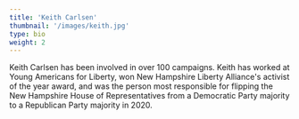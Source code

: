 ```yaml
---
title: 'Keith Carlsen'
thumbnail: '/images/keith.jpg'
type: bio
weight: 2
---
```


Keith Carlsen has been involved in over 100 campaigns. Keith has worked at Young Americans for Liberty, won New Hampshire Liberty Alliance's activist of the year award, and was the person most responsible for flipping the New Hampshire House of Representatives from a Democratic Party majority to a Republican Party majority in 2020.
